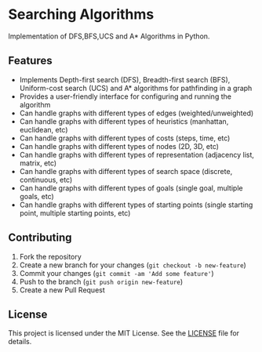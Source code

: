 # Searching Algorithms

Implementation of DFS,BFS,UCS and A* Algorithms in Python.

## Features
- Implements Depth-first search (DFS), Breadth-first search (BFS), 
  Uniform-cost search (UCS) and A* algorithms for pathfinding in a graph
- Provides a user-friendly interface for configuring and running the algorithm
- Can handle graphs with different types of edges (weighted/unweighted)
- Can handle graphs with different types of heuristics (manhattan, euclidean, etc)
- Can handle graphs with different types of costs (steps, time, etc)
- Can handle graphs with different types of nodes (2D, 3D, etc)
- Can handle graphs with different types of representation (adjacency list, matrix, etc)
- Can handle graphs with different types of search space (discrete, continuous, etc)
- Can handle graphs with different types of goals (single goal, multiple goals, etc)
- Can handle graphs with different types of starting points (single starting point, multiple starting points, etc)




## Contributing

1. Fork the repository
2. Create a new branch for your changes (`git checkout -b new-feature`)
3. Commit your changes (`git commit -am 'Add some feature'`)
4. Push to the branch (`git push origin new-feature`)
5. Create a new Pull Request

## License

This project is licensed under the MIT License. See the [LICENSE](LICENSE) file for details.
